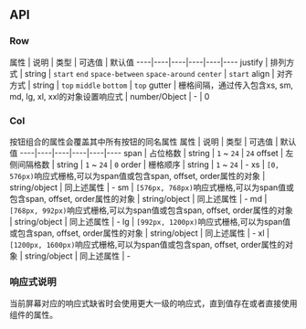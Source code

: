 ## API

### Row

属性 | 说明 | 类型 | 可选值 | 默认值
----|----|----|----|----|----
justify | 排列方式 | string | `start` `end` `space-between` `space-around` `center` | `start`
align | 对齐方式 | string | `top` `middle` `bottom` | `top`
gutter | 栅格间隔，通过传入包含xs, sm, md, lg, xl, xxl的对象设置响应式 | number/Object | - | 0

### Col
按钮组合的属性会覆盖其中所有按钮的同名属性
属性 | 说明 | 类型 | 可选值 | 默认值
----|----|----|----|----|----
span | 占位格数 | string | `1` ~ `24` | `24`
offset | 左侧间隔格数 | string | `1` ~ `24` | `0`
order | 栅格顺序 | string | `1` ~ `24` | -
xs | `[0, 576px)`响应式栅格,可以为span值或包含span, offset, order属性的对象 | string/object | 同上述属性 | -
sm | `[576px, 768px)`响应式栅格,可以为span值或包含span, offset, order属性的对象 | string/object | 同上述属性 | -
md | `[768px, 992px)`响应式栅格,可以为span值或包含span, offset, order属性的对象 | string/object | 同上述属性 | -
lg | `[992px, 1200px)`响应式栅格,可以为span值或包含span, offset, order属性的对象 | string/object | 同上述属性 | -
xl | `[1200px, 1600px)`响应式栅格,可以为span值或包含span, offset, order属性的对象 | string/object | 同上述属性 | -

### 响应式说明
当前屏幕对应的响应式缺省时会使用更大一级的响应式，直到值存在或者直接使用组件的属性。